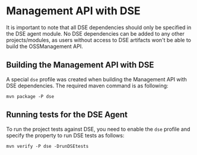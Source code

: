 # Management API with DSE

It is important to note that all DSE dependencies should only be specified in the DSE agent module. No DSE dependencies
can be added to any other projects/modules, as users without access to DSE artifacts won't be able to build the OSSManagement API.

## Building the Management API with DSE

A special `dse` profile was created when building the Management API with DSE dependencies. The required maven command is as following:

```
mvn package -P dse
```

## Running tests for the DSE Agent

To run the project tests against DSE, you need to enable the `dse` profile and specify the property to run DSE tests as follows:

```
mvn verify -P dse -DrunDSEtests
```
